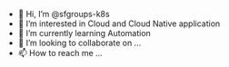 - 👋 Hi, I’m @sfgroups-k8s
- 👀 I’m interested in Cloud and Cloud Native application
- 🌱 I’m currently learning Automation
- 💞️ I’m looking to collaborate on ...
- 📫 How to reach me ...

<!---
sfgroups-k8s/sfgroups-k8s is a ✨ special ✨ repository because its `README.md` (this file) appears on your GitHub profile.
You can click the Preview link to take a look at your changes.
--->
